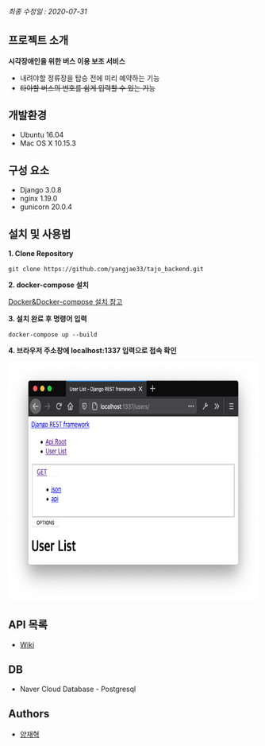 
###### 최종 수정일 : 2020-07-31

## 프로젝트 소개

**시각장애인을 위한 버스 이용 보조 서비스**
* 내려야할 정류장을 탑승 전에 미리 예약하는 기능
* ~~타야할 버스의 번호를 쉼게 입력할 수 있는 기능~~

## 개발환경

* Ubuntu 16.04
* Mac OS X 10.15.3

## 구성 요소

* Django 3.0.8
* nginx 1.19.0
* gunicorn 20.0.4

## 설치 및 사용법

**1. Clone Repository**

```
git clone https://github.com/yangjae33/tajo_backend.git
```

**2. docker-compose 설치**

[Docker&Docker-compose 설치 참고](https://docs.docker.com/compose/install/)

**3. 설치 완료 후 명령어 입력**

```
docker-compose up --build
```

**4. 브라우저 주소창에 localhost:1337 입력으로 접속 확인**

<img src="./img/docs/docker-browser-conn.png" width="640px" height="480px">

## API 목록

* [Wiki](https://github.com/yangjae33/tajo_backend/wiki)

## DB

* Naver Cloud Database - Postgresql

## Authors

* [양재혁](https://github.com/yangjae33)

